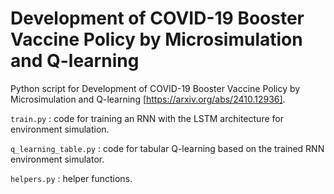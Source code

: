 # Development of COVID-19 Booster Vaccine Policy by Microsimulation and Q-learning
Python script for Development of COVID-19 Booster Vaccine Policy by Microsimulation and Q-learning [https://arxiv.org/abs/2410.12936].

``
train.py
``
: code for training an RNN with the LSTM architecture for environment simulation.

``
q_learning_table.py
``
: code for tabular Q-learning based on the trained RNN environment simulator. 

``
helpers.py
``
: helper functions.